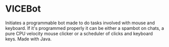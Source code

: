 # VICEBot
Initiates a programmable bot made to do tasks involved with mouse and keyboard. If it's programmed properly it can be either a spambot on chats, a pure CPU velocity mouse clicker or a scheduler of clicks and keyboard keys. Made with Java.
